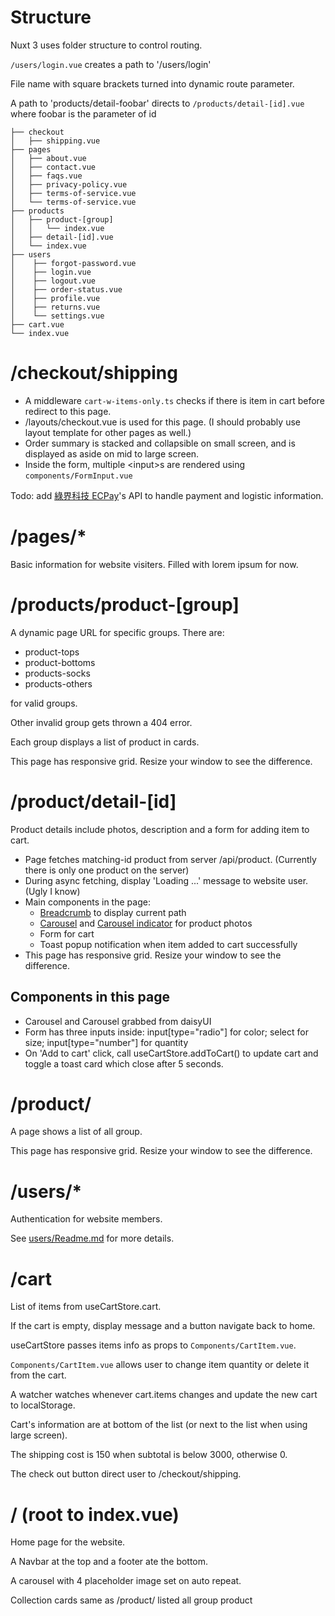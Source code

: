 # Structure

Nuxt 3 uses folder structure to control routing.

<code>/users/login.vue</code> creates a path to '/users/login'

File name with square brackets turned into dynamic route parameter.

A path to 'products/detail-foobar' directs to <code>/products/detail-[id].vue</code> where foobar is the parameter of id


```
├── checkout
│   ├── shipping.vue
├── pages
│   ├── about.vue
│   ├── contact.vue
│   ├── faqs.vue
│   ├── privacy-policy.vue
│   ├── terms-of-service.vue
│   └── terms-of-service.vue
├── products
│   ├── product-[group]
│   │   └── index.vue
│   ├── detail-[id].vue
│   └── index.vue
├── users
│    ├── forgot-password.vue
│    ├── login.vue
│    ├── logout.vue
│    ├── order-status.vue
│    ├── profile.vue
│    ├── returns.vue
│    └── settings.vue
├── cart.vue
└── index.vue
```

# /checkout/shipping
- A middleware <code>cart-w-items-only.ts</code> checks if there is item in cart before redirect to this page.
- /layouts/checkout.vue is used for this page. (I should probably use layout template for other pages as well.)
- Order summary is stacked and collapsible on small screen, and is displayed as aside on mid to large screen. 
- Inside the form, multiple \<input>s are rendered using <code>components/FormInput.vue</code>

Todo: add [綠界科技 ECPay](https://www.ecpay.com.tw/)'s API to handle payment and logistic information.

# /pages/*
Basic information for website visiters. Filled with lorem ipsum for now.

# /products/product-[group]

A dynamic page URL for specific groups. There are:
- product-tops
- product-bottoms
- products-socks
- products-others
  
for valid groups.

Other invalid group gets thrown a 404 error.

Each group displays a list of product in cards.

This page has responsive grid. Resize your window to see the difference.

# /product/detail-[id]

Product details include photos, description and a form for adding item to cart.

- Page fetches matching-id product from server /api/product. (Currently there is only one product on the server)
- During async fetching, display 'Loading ...' message to website user.(Ugly I know)
- Main components in the page: 
  - [Breadcrumb](https://github.com/drinkthis4me/shopping-w-Tailwind/blob/main/components/PageBreadcrumb.vue) to display current path
  - [Carousel](https://github.com/drinkthis4me/shopping-w-Tailwind/blob/main/components/ProductCarousel.vue) and [Carousel indicator](https://github.com/drinkthis4me/shopping-w-Tailwind/blob/main/components/ProductCarouselIndicator.vue) for product photos
  - Form for cart
  - Toast popup notification when item added to cart successfully
- This page has responsive grid. Resize your window to see the difference.

## Components in this page
- Carousel and Carousel grabbed from daisyUI
- Form has three inputs inside: input[type="radio"] for color; select for size; input[type="number"] for quantity
- On 'Add to cart' click, call useCartStore.addToCart() to update cart and toggle a toast card which close after 5 seconds.

# /product/
A page shows a list of all group.

This page has responsive grid. Resize your window to see the difference.

# /users/*

Authentication for website members.

See [users/Readme.md](https://github.com/drinkthis4me/shopping-w-Tailwind/tree/main/pages/users) for more details.

# /cart
List of items from useCartStore.cart.

If the cart is empty, display message and a button navigate back to home.

useCartStore passes items info as props to <code>Components/CartItem.vue</code>. 

<code>Components/CartItem.vue</code> allows user to change item quantity or delete it from the cart.

A watcher watches whenever cart.items changes and update the new cart to localStorage.

Cart's information are at bottom of the list (or next to the list when using large screen).

The shipping cost is 150 when subtotal is below 3000, otherwise 0.

The check out button direct user to /checkout/shipping.

# / (root to index.vue)
Home page for the website.

A Navbar at the top and a footer ate the bottom.

A carousel with 4 placeholder image set on auto repeat.

Collection cards same as /product/ listed all group product